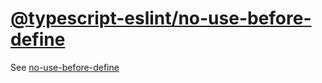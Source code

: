 [@typescript-eslint/no-use-before-define](https://typescript-eslint.io/rules/no-use-before-define)
==================================================================================================
See [no-use-before-define](../eslint/no-use-before-define.md)
